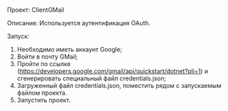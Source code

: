 Проект: ClientGMail 

Описание:
  Используется аутентификация OAuth.

Запуск:
  1. Необходимо иметь аккаунт Google;
  2. Войти в почту GMail;
  3. Пройти по ссылке (https://developers.google.com/gmail/api/quickstart/dotnet?pli=1) и сгенерировать специальный файл credentials.json;
  4. Загруженный файл credentials.json, поместить рядом с запускаемым файлом проекта.
  5. Запустить проект.
